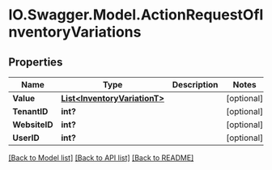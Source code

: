 # IO.Swagger.Model.ActionRequestOfInventoryVariations
## Properties

Name | Type | Description | Notes
------------ | ------------- | ------------- | -------------
**Value** | [**List&lt;InventoryVariationT&gt;**](InventoryVariationT.md) |  | [optional] 
**TenantID** | **int?** |  | [optional] 
**WebsiteID** | **int?** |  | [optional] 
**UserID** | **int?** |  | [optional] 

[[Back to Model list]](../README.md#documentation-for-models) [[Back to API list]](../README.md#documentation-for-api-endpoints) [[Back to README]](../README.md)

